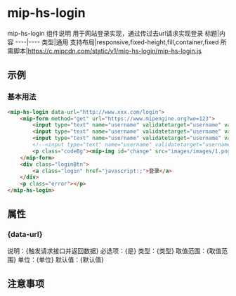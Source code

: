 # mip-hs-login

mip-hs-login 组件说明
用于网站登录实现，通过传过去url请求实现登录
标题|内容
----|----
类型|通用
支持布局|responsive,fixed-height,fill,container,fixed
所需脚本|https://c.mipcdn.com/static/v1/mip-hs-login/mip-hs-login.js

## 示例

### 基本用法
```html
<mip-hs-login data-url="http://www.xxx.com/login">
	<mip-form method="get" url="https://www.mipengine.org?we=123">
		<input type="text" name="username" validatetarget="username" validatetype="must" placeholder="手机号/用户名/邮箱" class="fill telphone">
		<input type="text" name="username" validatetarget="username" validatetype="must" placeholder="请输入账户名/密码" class="fill passText">
		<input type="text" name="username" validatetarget="username" validatetype="must" placeholder="请输入验证码" class="code input_idf">
		<!--<input type="text" name="username" validatetarget="username" validatetype="must" class="test">-->
		<p class="codeBg"><mip-img id="change" src="images/images/1.png"></mip-img></p>
	</mip-form>
	<div class="loginBtn">
		<a class="login" href="javascript:;">登录</a>
	</div>
	<p class="error"></p>
</mip-hs-login>
```

## 属性

### {data-url}

说明：{触发请求接口并返回数据}
必选项：{是}
类型：{类型}
取值范围：{取值范围}
单位：{单位}
默认值：{默认值}

## 注意事项

